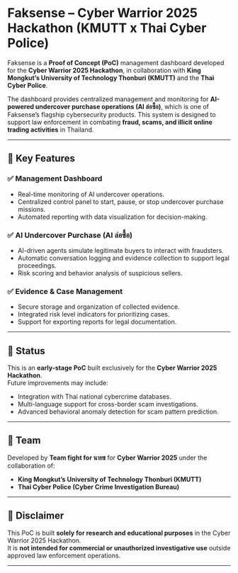 # Faksense – Cyber Warrior 2025 Hackathon (KMUTT x Thai Cyber Police)

Faksense is a **Proof of Concept (PoC)** management dashboard developed for the **Cyber Warrior 2025 Hackathon**, in collaboration with **King Mongkut’s University of Technology Thonburi (KMUTT)** and the **Thai Cyber Police**.  

The dashboard provides centralized management and monitoring for **AI-powered undercover purchase operations (AI ล่อซื้อ)**, which is one of Faksense’s flagship cybersecurity products. This system is designed to support law enforcement in combating **fraud, scams, and illicit online trading activities** in Thailand.

---

## 🔹 Key Features

### ✅ **Management Dashboard**
- Real-time monitoring of AI undercover operations.
- Centralized control panel to start, pause, or stop undercover purchase missions.
- Automated reporting with data visualization for decision-making.

### ✅ **AI Undercover Purchase (AI ล่อซื้อ)**
- AI-driven agents simulate legitimate buyers to interact with fraudsters.
- Automatic conversation logging and evidence collection to support legal proceedings.
- Risk scoring and behavior analysis of suspicious sellers.

### ✅ **Evidence & Case Management**
- Secure storage and organization of collected evidence.
- Integrated risk level indicators for prioritizing cases.
- Support for exporting reports for legal documentation.

---

## 🔹 Status

This is an **early-stage PoC** built exclusively for the **Cyber Warrior 2025 Hackathon**.  
Future improvements may include:
- Integration with Thai national cybercrime databases.
- Multi-language support for cross-border scam investigations.
- Advanced behavioral anomaly detection for scam pattern prediction.

---

## 🔹 Team

Developed by **Team fight for นายช** for **Cyber Warrior 2025** under the collaboration of:
- **King Mongkut’s University of Technology Thonburi (KMUTT)**
- **Thai Cyber Police (Cyber Crime Investigation Bureau)**

---

## 🔹 Disclaimer

This PoC is built **solely for research and educational purposes** in the Cyber Warrior 2025 Hackathon.  
It is **not intended for commercial or unauthorized investigative use** outside approved law enforcement operations.

---
